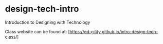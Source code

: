 # design-tech-intro
Introduction to Designing with Technology

Class website can be found at: [https://ed-gility.github.io/intro-design-tech-class/]
